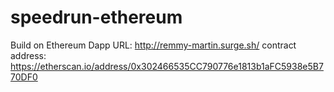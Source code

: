# speedrun-ethereum
Build on Ethereum
Dapp URL: http://remmy-martin.surge.sh/
contract address: https://etherscan.io/address/0x302466535CC790776e1813b1aFC5938e5B770DF0
